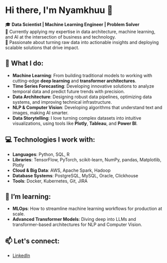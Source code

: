 # Hi there, I'm Nyamkhuu 👋

<!--
**d-nyamkhuu/d-nyamkhuu** is a ✨ _special_ ✨ repository because its `README.md` (this file) appears on your GitHub profile.

Here are some ideas to get you started:

- 🔭 I’m currently working on ...
- 🌱 I’m currently learning ...
- 👯 I’m looking to collaborate on ...
- 🤔 I’m looking for help with ...
- 💬 Ask me about ...
- 📫 How to reach me: ...
- 😄 Pronouns: ...
- ⚡ Fun fact: ...
-->

🎓 **Data Scientist | Machine Learning Engineer | Problem Solver**  
💼 Currently applying my expertise in data architecture, machine learning, and AI at the intersection of business and technology.  
🚀 Passionate about turning raw data into actionable insights and deploying scalable solutions that drive impact.

## 🧠 What I do:
- **Machine Learning**: From building traditional models to working with cutting-edge **deep learning** and **transformer architectures**.
- **Time Series Forecasting**: Developing innovative solutions to analyze temporal data and predict future trends with precision.
- **Data Architecture**: Designing robust data pipelines, optimizing data systems, and improving technical infrastructure.
- **NLP & Computer Vision**: Developing algorithms that understand text and images, making AI smarter.
- **Data Storytelling**: I love turning complex datasets into intuitive visualizations, using tools like **Plotly**, **Tableau**, and **Power BI**.

## 💻 Technologies I work with:
- **Languages**: Python, SQL, R
- **Libraries**: TensorFlow, PyTorch, scikit-learn, NumPy, pandas, Matplotlib, Plotly
- **Cloud & Big Data**: AWS, Apache Spark, Hadoop
- **Database Systems**: PostgreSQL, MySQL, Oracle, Clickhouse
- **Tools**: Docker, Kubernetes, Git, JIRA

<!--
## 🔭 Current Projects:
- **[Project](#)**: Description  
-->

## 🌱 I’m learning:
- **MLOps**: How to streamline machine learning workflows for production at scale.  
- **Advanced Transformer Models**: Diving deep into LLMs and transformer-based architectures for NLP and Computer Vision.

<!--
## 📈 GitHub Stats:
![GitHub stats](https://github-readme-stats.vercel.app/api?username=d-nyamkhuu&show_icons=true&theme=radical)
-->

## 📫 Let's connect:
- [LinkedIn](https://www.linkedin.com/in/nyamkhuu/)  
